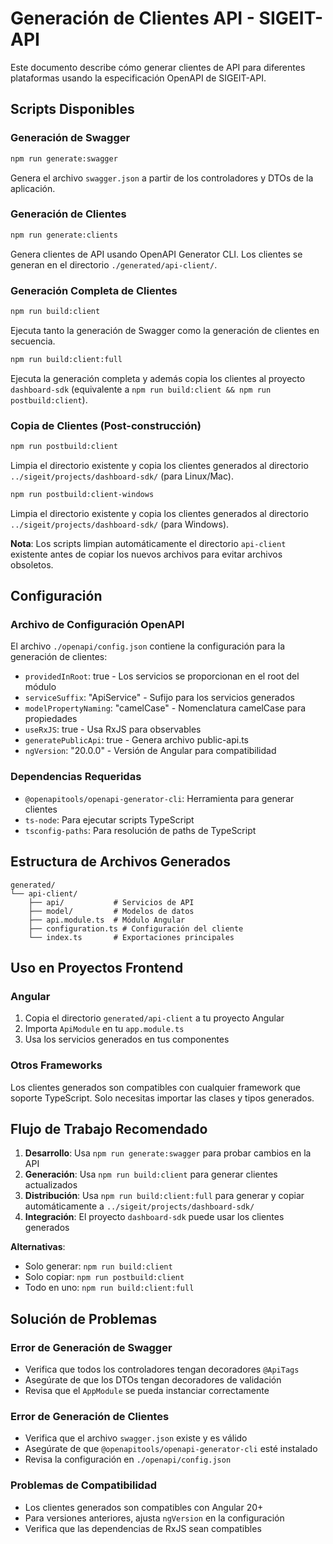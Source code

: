 # Generación de Clientes API - SIGEIT-API

Este documento describe cómo generar clientes de API para diferentes plataformas usando la especificación OpenAPI de SIGEIT-API.

## Scripts Disponibles

### Generación de Swagger
```bash
npm run generate:swagger
```
Genera el archivo `swagger.json` a partir de los controladores y DTOs de la aplicación.

### Generación de Clientes
```bash
npm run generate:clients
```
Genera clientes de API usando OpenAPI Generator CLI. Los clientes se generan en el directorio `./generated/api-client/`.

### Generación Completa de Clientes
```bash
npm run build:client
```
Ejecuta tanto la generación de Swagger como la generación de clientes en secuencia.

```bash
npm run build:client:full
```
Ejecuta la generación completa y además copia los clientes al proyecto `dashboard-sdk` (equivalente a `npm run build:client && npm run postbuild:client`).

### Copia de Clientes (Post-construcción)
```bash
npm run postbuild:client
```
Limpia el directorio existente y copia los clientes generados al directorio `../sigeit/projects/dashboard-sdk/` (para Linux/Mac).

```bash
npm run postbuild:client-windows
```
Limpia el directorio existente y copia los clientes generados al directorio `../sigeit/projects/dashboard-sdk/` (para Windows).

**Nota**: Los scripts limpian automáticamente el directorio `api-client` existente antes de copiar los nuevos archivos para evitar archivos obsoletos.

## Configuración

### Archivo de Configuración OpenAPI
El archivo `./openapi/config.json` contiene la configuración para la generación de clientes:

- `providedInRoot`: true - Los servicios se proporcionan en el root del módulo
- `serviceSuffix`: "ApiService" - Sufijo para los servicios generados
- `modelPropertyNaming`: "camelCase" - Nomenclatura camelCase para propiedades
- `useRxJS`: true - Usa RxJS para observables
- `generatePublicApi`: true - Genera archivo public-api.ts
- `ngVersion`: "20.0.0" - Versión de Angular para compatibilidad

### Dependencias Requeridas
- `@openapitools/openapi-generator-cli`: Herramienta para generar clientes
- `ts-node`: Para ejecutar scripts TypeScript
- `tsconfig-paths`: Para resolución de paths de TypeScript

## Estructura de Archivos Generados

```
generated/
└── api-client/
    ├── api/           # Servicios de API
    ├── model/         # Modelos de datos
    ├── api.module.ts  # Módulo Angular
    ├── configuration.ts # Configuración del cliente
    └── index.ts       # Exportaciones principales
```

## Uso en Proyectos Frontend

### Angular
1. Copia el directorio `generated/api-client` a tu proyecto Angular
2. Importa `ApiModule` en tu `app.module.ts`
3. Usa los servicios generados en tus componentes

### Otros Frameworks
Los clientes generados son compatibles con cualquier framework que soporte TypeScript. Solo necesitas importar las clases y tipos generados.

## Flujo de Trabajo Recomendado

1. **Desarrollo**: Usa `npm run generate:swagger` para probar cambios en la API
2. **Generación**: Usa `npm run build:client` para generar clientes actualizados
3. **Distribución**: Usa `npm run build:client:full` para generar y copiar automáticamente a `../sigeit/projects/dashboard-sdk/`
4. **Integración**: El proyecto `dashboard-sdk` puede usar los clientes generados

**Alternativas**:
- Solo generar: `npm run build:client`
- Solo copiar: `npm run postbuild:client`
- Todo en uno: `npm run build:client:full`

## Solución de Problemas

### Error de Generación de Swagger
- Verifica que todos los controladores tengan decoradores `@ApiTags`
- Asegúrate de que los DTOs tengan decoradores de validación
- Revisa que el `AppModule` se pueda instanciar correctamente

### Error de Generación de Clientes
- Verifica que el archivo `swagger.json` existe y es válido
- Asegúrate de que `@openapitools/openapi-generator-cli` esté instalado
- Revisa la configuración en `./openapi/config.json`

### Problemas de Compatibilidad
- Los clientes generados son compatibles con Angular 20+
- Para versiones anteriores, ajusta `ngVersion` en la configuración
- Verifica que las dependencias de RxJS sean compatibles 